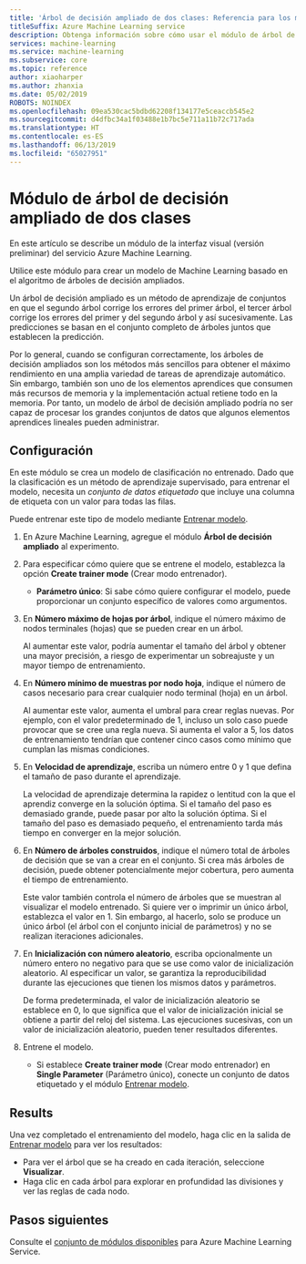 ```yaml
---
title: 'Árbol de decisión ampliado de dos clases: Referencia para los módulos'
titleSuffix: Azure Machine Learning service
description: Obtenga información sobre cómo usar el módulo de árbol de decisión ampliado de dos clases en el servicio Azure Machine Learning para crear un modelo de Machine Learning basado en el algoritmo de árboles de decisión ampliados.
services: machine-learning
ms.service: machine-learning
ms.subservice: core
ms.topic: reference
author: xiaoharper
ms.author: zhanxia
ms.date: 05/02/2019
ROBOTS: NOINDEX
ms.openlocfilehash: 09ea530cac5bdbd62208f134177e5ceaccb545e2
ms.sourcegitcommit: d4dfbc34a1f03488e1b7bc5e711a11b72c717ada
ms.translationtype: HT
ms.contentlocale: es-ES
ms.lasthandoff: 06/13/2019
ms.locfileid: "65027951"
---
```

# <a name="two-class-boosted-decision-tree-module"></a>Módulo de árbol de decisión ampliado de dos clases

En este artículo se describe un módulo de la interfaz visual (versión preliminar) del servicio Azure Machine Learning.

Utilice este módulo para crear un modelo de Machine Learning basado en el algoritmo de árboles de decisión ampliados. 

Un árbol de decisión ampliado es un método de aprendizaje de conjuntos en que el segundo árbol corrige los errores del primer árbol, el tercer árbol corrige los errores del primer y del segundo árbol y así sucesivamente.  Las predicciones se basan en el conjunto completo de árboles juntos que establecen la predicción.
  
Por lo general, cuando se configuran correctamente, los árboles de decisión ampliados son los métodos más sencillos para obtener el máximo rendimiento en una amplia variedad de tareas de aprendizaje automático. Sin embargo, también son uno de los elementos aprendices que consumen más recursos de memoria y la implementación actual retiene todo en la memoria. Por tanto, un modelo de árbol de decisión ampliado podría no ser capaz de procesar los grandes conjuntos de datos que algunos elementos aprendices lineales pueden administrar.

## <a name="how-to-configure"></a>Configuración

En este módulo se crea un modelo de clasificación no entrenado. Dado que la clasificación es un método de aprendizaje supervisado, para entrenar el modelo, necesita un *conjunto de datos etiquetado* que incluye una columna de etiqueta con un valor para todas las filas.

Puede entrenar este tipo de modelo mediante [Entrenar modelo](././train-model.md). 

1.  En Azure Machine Learning, agregue el módulo **Árbol de decisión ampliado** al experimento.
  
2.  Para especificar cómo quiere que se entrene el modelo, establezca la opción **Create trainer mode** (Crear modo entrenador).
  
    + **Parámetro único**: Si sabe cómo quiere configurar el modelo, puede proporcionar un conjunto específico de valores como argumentos.
  
  
3.  En **Número máximo de hojas por árbol**, indique el número máximo de nodos terminales (hojas) que se pueden crear en un árbol.
  
     Al aumentar este valor, podría aumentar el tamaño del árbol y obtener una mayor precisión, a riesgo de experimentar un sobreajuste y un mayor tiempo de entrenamiento.
  
4.  En **Número mínimo de muestras por nodo hoja**, indique el número de casos necesario para crear cualquier nodo terminal (hoja) en un árbol.  
  
     Al aumentar este valor, aumenta el umbral para crear reglas nuevas. Por ejemplo, con el valor predeterminado de 1, incluso un solo caso puede provocar que se cree una regla nueva. Si aumenta el valor a 5, los datos de entrenamiento tendrían que contener cinco casos como mínimo que cumplan las mismas condiciones.
  
5.  En **Velocidad de aprendizaje**, escriba un número entre 0 y 1 que defina el tamaño de paso durante el aprendizaje.  
  
     La velocidad de aprendizaje determina la rapidez o lentitud con la que el aprendiz converge en la solución óptima. Si el tamaño del paso es demasiado grande, puede pasar por alto la solución óptima. Si el tamaño del paso es demasiado pequeño, el entrenamiento tarda más tiempo en converger en la mejor solución.
  
6.  En **Número de árboles construidos**, indique el número total de árboles de decisión que se van a crear en el conjunto. Si crea más árboles de decisión, puede obtener potencialmente mejor cobertura, pero aumenta el tiempo de entrenamiento.
  
     Este valor también controla el número de árboles que se muestran al visualizar el modelo entrenado. Si quiere ver o imprimir un único árbol, establezca el valor en 1. Sin embargo, al hacerlo, solo se produce un único árbol (el árbol con el conjunto inicial de parámetros) y no se realizan iteraciones adicionales.
  
7.  En **Inicialización con número aleatorio**, escriba opcionalmente un número entero no negativo para que se use como valor de inicialización aleatorio. Al especificar un valor, se garantiza la reproducibilidad durante las ejecuciones que tienen los mismos datos y parámetros.  
  
     De forma predeterminada, el valor de inicialización aleatorio se establece en 0, lo que significa que el valor de inicialización inicial se obtiene a partir del reloj del sistema.  Las ejecuciones sucesivas, con un valor de inicialización aleatorio, pueden tener resultados diferentes.
  

9. Entrene el modelo.
  
    + Si establece **Create trainer mode** (Crear modo entrenador) en **Single Parameter** (Parámetro único), conecte un conjunto de datos etiquetado y el módulo [Entrenar modelo](./train-model.md).  
  
   
## <a name="results"></a>Results

Una vez completado el entrenamiento del modelo, haga clic en la salida de [Entrenar modelo](./train-model.md) para ver los resultados:

+ Para ver el árbol que se ha creado en cada iteración, seleccione **Visualizar**. 
+ Haga clic en cada árbol para explorar en profundidad las divisiones y ver las reglas de cada nodo.


## <a name="next-steps"></a>Pasos siguientes

Consulte el [conjunto de módulos disponibles](module-reference.md) para Azure Machine Learning Service. 
